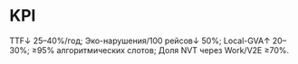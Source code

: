 # KPI
TTF↓ 25–40%/год; Эко-нарушения/100 рейсов↓ 50%; Local-GVA↑ 20–30%; ≥95% алгоритмических слотов; Доля NVT через Work/V2E ≥70%.
